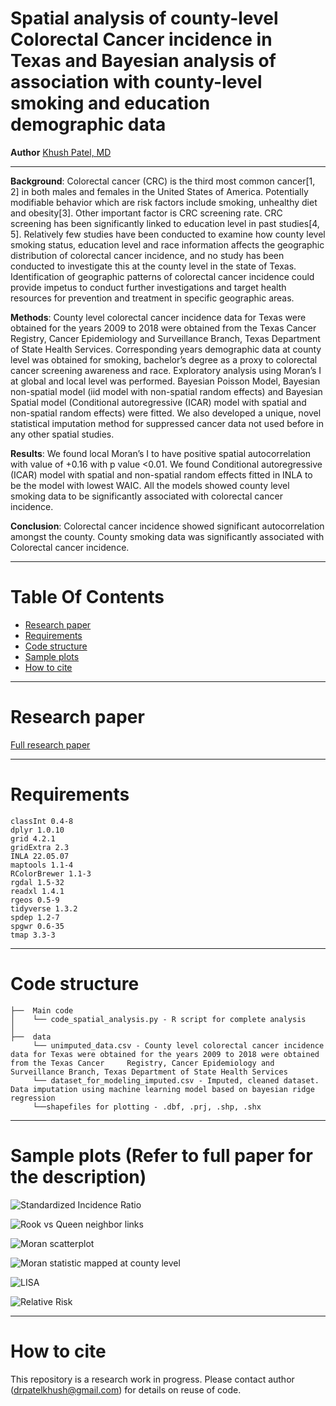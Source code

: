 # Spatial analysis of county-level Colorectal Cancer incidence in Texas and Bayesian analysis of association with county-level smoking and education demographic data

**Author**
[Khush Patel, MD](https://khushpatelmd.github.io/)

<hr />

**Background**: Colorectal cancer (CRC) is the third most common cancer[1, 2] in both males and females in the United States of America. Potentially modifiable behavior which are risk factors include smoking, unhealthy diet and obesity[3]. Other important factor is CRC screening rate. CRC screening has been significantly linked to education level in past studies[4, 5]. Relatively few studies have been conducted to examine how county level smoking status, education level and race information affects the geographic distribution of colorectal cancer incidence, and no study has been conducted to investigate this at the county level in the state of Texas. Identification of geographic patterns of colorectal cancer incidence could provide impetus to conduct further investigations and target health resources for prevention and treatment in specific geographic areas.

**Methods**: County level colorectal cancer incidence data for Texas were obtained for the years 2009 to 2018 were obtained from the Texas Cancer Registry, Cancer Epidemiology and Surveillance Branch, Texas Department of State Health Services. Corresponding years demographic data at county level was obtained for smoking, bachelor’s degree as a proxy to colorectal cancer screening awareness and race. Exploratory analysis using Moran’s I at global and local level was performed. Bayesian Poisson Model, Bayesian non-spatial model (iid model with non-spatial random effects) and Bayesian Spatial model (Conditional autoregressive (ICAR) model with spatial and non-spatial random effects) were fitted. We also developed a unique, novel statistical imputation method for suppressed cancer data not used before in any other spatial studies.

**Results**: We found local Moran’s I to have positive spatial autocorrelation with value of +0.16 with p value <0.01. We found Conditional autoregressive (ICAR) model with spatial and non-spatial random effects fitted in INLA to be the model with lowest WAIC. All the models showed county level smoking data to be significantly associated with colorectal cancer incidence.

**Conclusion**: Colorectal cancer incidence showed significant autocorrelation amongst the county. County smoking data was significantly associated with Colorectal cancer incidence. 

<hr />

# Table Of Contents
-  [Research paper](#Paper)
-  [Requirements](#Requirements)
-  [Code structure](#Code-structure)
-  [Sample plots](#Sample-plots)
-  [How to cite](#How-to-cite)

<hr />

# Research paper

[Full research paper](images/Spatial_analysis_Khush_Patel.pdf)


<hr />

# Requirements

```
classInt 0.4-8
dplyr 1.0.10
grid 4.2.1
gridExtra 2.3
INLA 22.05.07
maptools 1.1-4
RColorBrewer 1.1-3
rgdal 1.5-32
readxl 1.4.1
rgeos 0.5-9
tidyverse 1.3.2
spdep 1.2-7
spgwr 0.6-35
tmap 3.3-3
```

<hr />

# Code structure
```
├──  Main code
│    └── code_spatial_analysis.py - R script for complete analysis
│
├──  data  
     └── unimputed_data.csv - County level colorectal cancer incidence data for Texas were obtained for the years 2009 to 2018 were obtained from the Texas Cancer     Registry, Cancer Epidemiology and Surveillance Branch, Texas Department of State Health Services 
     └── dataset_for_modeling_imputed.csv - Imputed, cleaned dataset. Data imputation using machine learning model based on bayesian ridge regression
     └──shapefiles for plotting - .dbf, .prj, .shp, .shx

```

<hr />

# Sample plots (Refer to full paper for the description)

![Standardized Incidence Ratio](images/SIR.png)

![Rook vs Queen neighbor links](images/rook.png)

![Moran scatterplot](images/Moran.png)

![Moran statistic mapped at county level](images/local_Moran.png)

![LISA](images/LISA.png)

![Relative Risk](images/relative_risk.png)

<hr />

# How to cite 
This repository is a research work in progress. Please contact author (drpatelkhush@gmail.com) for details on reuse of code.





